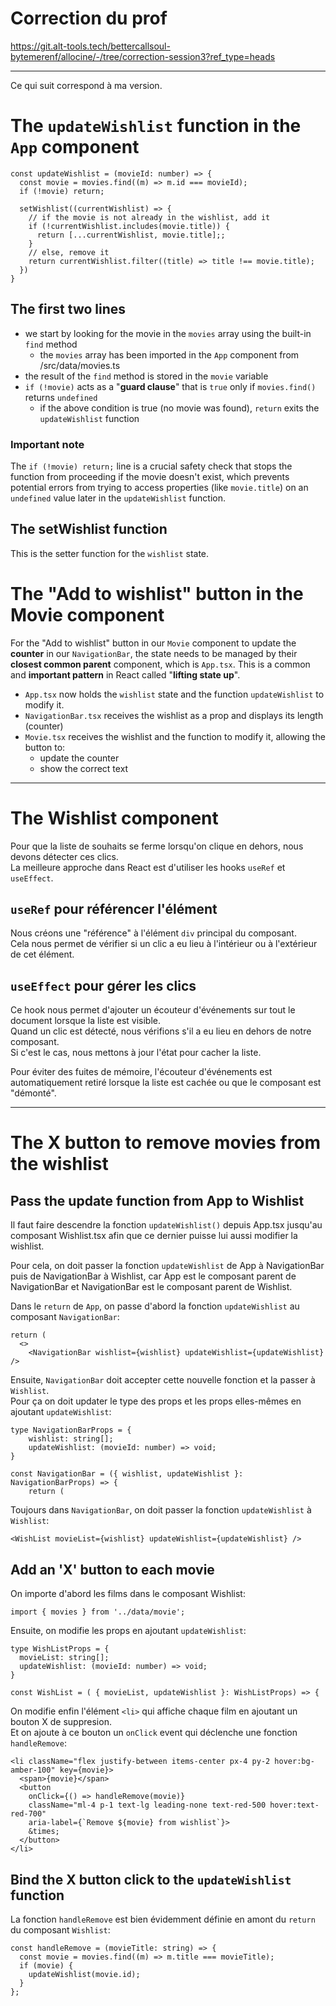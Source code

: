 # Correction du prof

https://git.alt-tools.tech/bettercallsoul-bytemerenf/allocine/-/tree/correction-session3?ref_type=heads

---

Ce qui suit correspond à ma version.

# The `updateWishlist` function in the `App` component

```tsx
const updateWishlist = (movieId: number) => {
  const movie = movies.find((m) => m.id === movieId);
  if (!movie) return; 

  setWishlist((currentWishlist) => {
    // if the movie is not already in the wishlist, add it
    if (!currentWishlist.includes(movie.title)) {
      return [...currentWishlist, movie.title];;
    } 
    // else, remove it
    return currentWishlist.filter((title) => title !== movie.title);
  })
}
```

## The first two lines

- we start by looking for the movie in the `movies` array using the built-in `find` method
  - the `movies` array has been imported in the `App` component from /src/data/movies.ts
- the result of the `find` method is stored in the `movie` variable
- `if (!movie)` acts as a "**guard clause**" that is `true` only if `movies.find()` returns `undefined`
  - if the above condition is true (no movie was found), `return` exits the `updateWishlist` function

### Important note

The `if (!movie) return;` line is a crucial safety check that stops the function from proceeding if the movie doesn't exist, which prevents potential errors from trying to access properties (like `movie.title`) on an `undefined` value later in the `updateWishlist` function.

## The setWishlist function

This is the setter function for the `wishlist` state.  


# The "Add to wishlist" button in the Movie component

For the "Add to wishlist" button in our `Movie` component to update the **counter** in our `NavigationBar`, 
the state needs to be managed by their **closest common parent** component, which is `App.tsx`. 
This is a common and **important pattern** in React called "**lifting state up**".  

- `App.tsx` now holds the `wishlist` state and the function `updateWishlist` to modify it.  
- `NavigationBar.tsx` receives the wishlist as a prop and displays its length (counter)
- `Movie.tsx` receives the wishlist and the function to modify it, allowing the button to:
  - update the counter 
  - show the correct text

---

# The Wishlist component

Pour que la liste de souhaits se ferme lorsqu'on clique en dehors, nous devons détecter ces clics.  
La meilleure approche dans React est d'utiliser les hooks `useRef` et `useEffect`.

## `useRef` pour référencer l'élément 

Nous créons une "référence" à l'élément `div` principal du composant.   
Cela nous permet de vérifier si un clic a eu lieu à l'intérieur ou à l'extérieur de cet élément.

## `useEffect` pour gérer les clics 

Ce hook nous permet d'ajouter un écouteur d'événements sur tout le document lorsque la liste est visible.  
Quand un clic est détecté, nous vérifions s'il a eu lieu en dehors de notre composant.  
Si c'est le cas, nous mettons à jour l'état pour cacher la liste.  

Pour éviter des fuites de mémoire, l'écouteur d'événements est automatiquement retiré lorsque la liste est 
cachée ou que le composant est "démonté".

---

# The X button to remove movies from the wishlist

## Pass the update function from App to Wishlist

Il faut faire descendre la fonction `updateWishlist()` depuis App.tsx jusqu'au composant Wishlist.tsx
afin que ce dernier puisse lui aussi modifier la wishlist.  

Pour cela, on doit passer la fonction `updateWishlist` de App à NavigationBar puis de NavigationBar à Wishlist, 
car App est le composant parent de NavigationBar et NavigationBar est le composant parent de Wishlist.  

Dans le `return` de `App`, on passe d'abord la fonction `updateWishlist` au composant `NavigationBar`:
```tsx
return (
  <>
    <NavigationBar wishlist={wishlist} updateWishlist={updateWishlist} />
```

Ensuite, `NavigationBar` doit accepter cette nouvelle fonction et la passer à `Wishlist`.  
Pour ça on doit updater le type des props et les props elles-mêmes en ajoutant `updateWishlist`:
```tsx
type NavigationBarProps = {
    wishlist: string[];
    updateWishlist: (movieId: number) => void;
}

const NavigationBar = ({ wishlist, updateWishlist }: NavigationBarProps) => {
    return (
```

Toujours dans `NavigationBar`, on doit passer la fonction `updateWishlist` à `Wishlist`:
```tsx
<WishList movieList={wishlist} updateWishlist={updateWishlist} />
```

## Add an 'X' button to each movie 

On importe d'abord les films dans le composant Wishlist:
```tsx
import { movies } from '../data/movie';
```

Ensuite, on modifie les props en ajoutant `updateWishlist`:
```tsx
type WishListProps = {
  movieList: string[];
  updateWishlist: (movieId: number) => void;
}

const WishList = ( { movieList, updateWishlist }: WishListProps) => {
```

On modifie enfin l'élément `<li>` qui affiche chaque film en ajoutant un bouton X de suppresion.  
Et on ajoute à ce bouton un `onClick` event qui déclenche une fonction `handleRemove`:
```tsx
<li className="flex justify-between items-center px-4 py-2 hover:bg-amber-100" key={movie}>
  <span>{movie}</span>
  <button
    onClick={() => handleRemove(movie)}
    className="ml-4 p-1 text-lg leading-none text-red-500 hover:text-red-700"
    aria-label={`Remove ${movie} from wishlist`}>
    &times;
  </button>
</li>
```

## Bind the X button click to the `updateWishlist` function

La fonction `handleRemove` est bien évidemment définie en amont du `return` du composant `Wishlist`:
```tsx
const handleRemove = (movieTitle: string) => {
  const movie = movies.find((m) => m.title === movieTitle);
  if (movie) {
    updateWishlist(movie.id);
  }
};
```